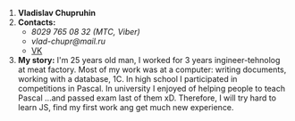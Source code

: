 1. __Vladislav Chupruhin__
2. __Contacts:__
    - _8029 765 08 32 (МТС, Viber)_ 
    - _vlad-chupr@mail.ru_
    - [VK](https://vk.com/feed)
3. __My story:__
I'm 25 years old man, I worked for 3 years ingineer-tehnolog at meat factory.
Most of my work was at a computer: writing documents, working with a database, 1C.
In high school I participated in competitions in Pascal.
In university I enjoyed of helping people to teach Pascal ...and passed exam last of them xD. 
Therefore, I will try hard to learn JS, find my first work ang get much new experience.
